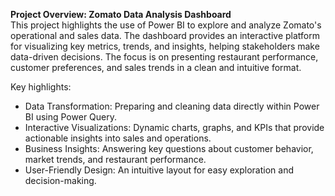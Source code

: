 
**Project Overview: Zomato Data Analysis Dashboard**  
This project highlights the use of Power BI to explore and analyze Zomato's operational and sales data. The dashboard provides an interactive platform for visualizing key metrics, trends, and insights, helping stakeholders make data-driven decisions. The focus is on presenting restaurant performance, customer preferences, and sales trends in a clean and intuitive format.

Key highlights:  
- Data Transformation: Preparing and cleaning data directly within Power BI using Power Query.  
- Interactive Visualizations: Dynamic charts, graphs, and KPIs that provide actionable insights into sales and operations.  
- Business Insights: Answering key questions about customer behavior, market trends, and restaurant performance.  
- User-Friendly Design: An intuitive layout for easy exploration and decision-making.
